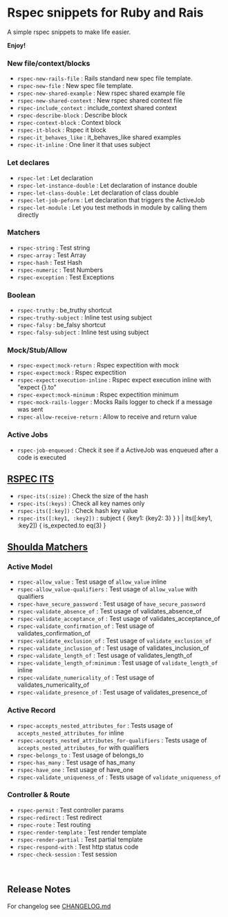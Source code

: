# Rspec snippets for Ruby and Rais

A simple rspec snippets to make life easier.

**Enjoy!**

### New file/context/blocks

* `rspec-new-rails-file` : Rails standard new spec file template.
* `rspec-new-file` : New spec file template.
* `rspec-new-shared-example` : New rspec shared example file
* `rspec-new-shared-context` : New rspec shared context file
* `rspec-include_context` : include_context shared context
* `rspec-describe-block` : Describe block
* `rspec-context-block` : Context block
* `rspec-it-block` : Rspec it block
* `rspec-it_behaves_like` : it_behaves_like shared examples
* `rspec-it-inline` : One liner it that uses subject

### Let declares

* `rspec-let` : Let declaration
* `rspec-let-instance-double` : Let declaration of instance double
* `rspec-let-class-double` : Let declaration of class double
* `rspec-let-job-peform` : Let declaration that triggers the ActiveJob
* `rspec-let-module` : Let you test methods in module by calling them directly

### Matchers

* `rspec-string` : Test string
* `rspec-array` : Test Array
* `rspec-hash` : Test Hash
* `rspec-numeric` : Test Numbers
* `rspec-exception` : Test Exceptions

### Boolean

* `rspec-truthy` : be_truthy shortcut
* `rspec-truthy-subject` : Inline test using subject
* `rspec-falsy` : be_falsy shortcut
* `rspec-falsy-subject` : Inline test using subject

### Mock/Stub/Allow

* `rspec-expect:mock-return` : Rspec expectition with mock
* `rspec-expect:mock` : Rspec expectition
* `rspec-expect:execution-inline` : Rspec expect execution inline with "expect {}.to"
* `rspec-expect:mock-minimum` : Rspec expectition minimum
* `rspec-mock-rails-logger` : Mocks Rails logger to check if a message was sent
* `rspec-allow-receive-return` : Allow to receive and return value

### Active Jobs

* `rspec-job-enqueued` : Check it see if a ActiveJob was enqueued after a code is executed

## [RSPEC ITS](https://github.com/rspec/rspec-its)

* `rspec-its(:size)` : Check the size of the hash
* `rspec-its(:keys)` : Check all key names only
* `rspec-its([:key])` : Check hash key value
* `rspec-its([:key1, :key2])` : subject { {key1: {key2: 3} } } | its([:key1, :key2]) { is_expected.to eq(3) }

## [Shoulda Matchers](https://github.com/thoughtbot/shoulda-matchers)

### Active Model

* `rspec-allow_value` : Test usage of `allow_value` inline
* `rspec-allow_value-qualifiers` : Test usage of `allow_value` with qualifiers
* `rspec-have_secure_password` : Test usage of `have_secure_password`
* `rspec-validate_absence_of` : Test usage of validates_absence_of
* `rspec-validate_acceptance_of` : Test usage of validates_acceptance_of
* `rspec-validate_confirmation_of` : Test usage of validates_confirmation_of
* `rspec-validate_exclusion_of` : Test usage of `validate_exclusion_of`
* `rspec-validate_inclusion_of` : Test usage of validates_inclusion_of
* `rspec-validate_length_of` : Test usage of validates_length_of
* `rspec-validate_length_of:minimum` : Test usage of `validate_length_of` inline
* `rspec-validate_numericality_of` : Test usage of validates_numericality_of
* `rspec-validate_presence_of` : Test usage of validates_presence_of

### Active Record

* `rspec-accepts_nested_attributes_for` : Tests usage of `accepts_nested_attributes_for` inline
* `rspec-accepts_nested_attributes_for-qualifiers` : Tests usage of `accepts_nested_attributes_for` with qualifiers
* `rspec-belongs_to` : Test usage of belongs_to
* `rspec-has_many` : Test usage of has_many
* `rspec-have_one` : Test usage of have_one
* `rspec-validate_uniqueness_of` : Tests usage of `validate_uniqueness_of`

### Controller & Route

* `rspec-permit` : Test controller params
* `rspec-redirect` : Test redirect
* `rspec-route` : Test routing
* `rspec-render-template` : Test render template
* `rspec-render-partial` : Test partial template
* `rspec-respond-with` : Test http status code
* `rspec-check-session` : Test session

<br />

## Release Notes

For changelog see [CHANGELOG.md](https://github.com/SaimonL/vsc-rspec/blob/master/CHANGELOG.md)
